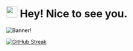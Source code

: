 <h1><img src="https://emojis.slackmojis.com/emojis/images/1531849430/4246/blob-sunglasses.gif?1531849430" width="30"/> Hey! Nice to see you.</h1>

![Banner!](./images/aburayhan.png "Bnner")

[![GitHub Streak](https://nirzak-streak-stats.vercel.app?user=aburayhan-bpi&theme=blueberry)](https://git.io/streak-stats)
